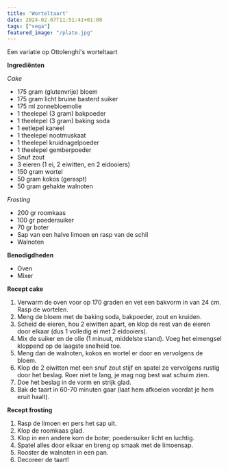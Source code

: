 ```yaml
---
title: 'Worteltaart'
date: 2024-02-07T11:51:41+01:00
tags: ["vega"]
featured_image: "/plate.jpg"
---
```


Een variatie op Ottolenghi's worteltaart

**Ingrediënten**

*Cake*
- 175 gram (glutenvrije) bloem
- 175 gram licht bruine basterd suiker
- 175 ml zonnebloemolie
- 1 theelepel (3 gram) bakpoeder
- 1 theelepel (3 gram) baking soda
- 1 eetlepel kaneel
- 1 theelepel nootmuskaat
- 1 theelepel kruidnagelpoeder
- 1 theelepel gemberpoeder
- Snuf zout
- 3 eieren (1 ei, 2 eiwitten, en 2 eidooiers)
- 150 gram wortel
- 50 gram kokos (geraspt)
- 50 gram gehakte walnoten

*Frosting*
- 200 gr roomkaas
- 100 gr poedersuiker
- 70 gr boter 
- Sap van een halve limoen en rasp van de schil
- Walnoten

**Benodigdheden**
- Oven
- Mixer

**Recept cake**
1. Verwarm de oven voor op 170 graden en vet een bakvorm in van 24 cm. Rasp de wortelen.
2. Meng de bloem met de baking soda, bakpoeder, zout en kruiden.
3. Scheid de eieren, hou 2 eiwitten apart, en klop de rest van de eieren door elkaar (dus 1 volledig ei met 2 eidooiers).
4. Mix de suiker en de olie (1 minuut, middelste stand). Voeg het eimengsel kloppend op de laagste snelheid toe.
6. Meng dan de walnoten, kokos en wortel er door en vervolgens de bloem.
7. Klop de 2 eiwitten met een snuf zout stijf en spatel ze vervolgens rustig door het beslag. Roer niet te lang, je mag nog best wat schuim zien.
8. Doe het beslag in de vorm en strijk glad.
9. Bak de taart in 60-70 minuten gaar (laat hem afkoelen voordat je hem eruit haalt).

**Recept frosting**
1. Rasp de limoen en pers het sap uit.
2. Klop de roomkaas glad.
3. Klop in een andere kom de boter, poedersuiker licht en luchtig.
4. Spatel alles door elkaar en breng op smaak met de limoensap.
5. Rooster de walnoten in een pan.
6. Decoreer de taart!

